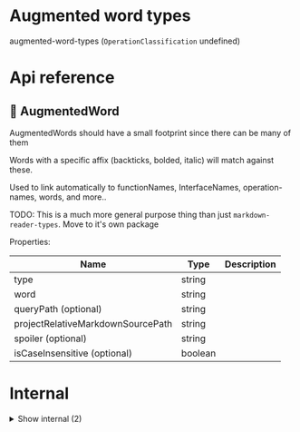 # Augmented word types

augmented-word-types (`OperationClassification` undefined)



# Api reference

## 🔹 AugmentedWord

AugmentedWords should have a small footprint since there can be many of them

Words with a specific affix (backticks, bolded, italic) will match against these.

Used to link automatically to functionNames, InterfaceNames, operation-names, words, and more..

TODO: This is a much more general purpose thing than just `markdown-reader-types`. Move to it's own package





Properties: 

 | Name | Type | Description |
|---|---|---|
| type  | string |  |
| word  | string |  |
| queryPath (optional) | string |  |
| projectRelativeMarkdownSourcePath  | string |  |
| spoiler (optional) | string |  |
| isCaseInsensitive (optional) | boolean |  |


# Internal

<details><summary>Show internal (2)</summary>
    
  # 🔹 AugmentedWordObject

This datastructure is probably needed to make it more efficient.

Should be a lookup table for the querypath for every word








## 🔹 AugmentedWordTypeEnum

NB: can later be replaced with a string enum type: person, definition, variable, function, type interface, operation, bundle (but there may be much more)






  </details>

